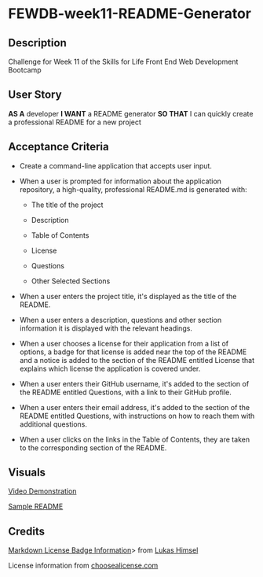 # FEWDB-week11-README-Generator

## Description

Challenge for Week 11 of the Skills for Life Front End Web Development Bootcamp

## User Story

**AS A** developer
**I WANT** a README generator
**SO THAT** I can quickly create a professional README for a new project

## Acceptance Criteria

- Create a command-line application that accepts user input.

- When a user is prompted for information about the application repository, a high-quality, professional README.md is generated with:

  - The title of the project

  - Description

  - Table of Contents

  - License

  - Questions

  - Other Selected Sections

- When a user enters the project title, it's displayed as the title of the README.

- When a user enters a description, questions and other section information it is displayed with the relevant headings.

- When a user chooses a license for their application from a list of options, a badge for that license is added near the top of the README and a notice is added to the section of the README entitled License that explains which license the application is covered under.

- When a user enters their GitHub username, it's added to the section of the README entitled Questions, with a link to their GitHub profile.

- When a user enters their email address, it's added to the section of the README entitled Questions, with instructions on how to reach them with additional questions.

- When a user clicks on the links in the Table of Contents, they are taken to the corresponding section of the README.

## Visuals

[Video Demonstration](#)

[Sample README](./sample/README.md)

## Credits

[Markdown License Badge Information](M<https://gist.github.com/lukas-h/2a5d00690736b4c3a7ba)> from [Lukas Himsel](https://gist.github.com/lukas-h)

License information from [choosealicense.com](https://choosealicense.com)
